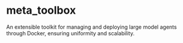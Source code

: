# meta_toolbox
An extensible toolkit for managing and deploying large model agents through Docker, ensuring uniformity and scalability.

